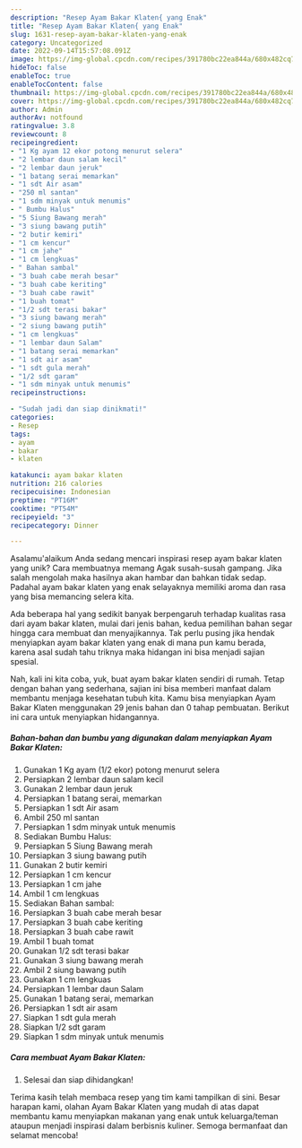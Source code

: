 ```yaml
---
description: "Resep Ayam Bakar Klaten{ yang Enak"
title: "Resep Ayam Bakar Klaten{ yang Enak"
slug: 1631-resep-ayam-bakar-klaten-yang-enak
category: Uncategorized
date: 2022-09-14T15:57:08.091Z
image: https://img-global.cpcdn.com/recipes/391780bc22ea844a/680x482cq70/ayam-bakar-klaten-foto-resep-utama.jpg
hideToc: false
enableToc: true
enableTocContent: false
thumbnail: https://img-global.cpcdn.com/recipes/391780bc22ea844a/680x482cq70/ayam-bakar-klaten-foto-resep-utama.jpg
cover: https://img-global.cpcdn.com/recipes/391780bc22ea844a/680x482cq70/ayam-bakar-klaten-foto-resep-utama.jpg
author: Admin
authorAv: notfound
ratingvalue: 3.8
reviewcount: 8
recipeingredient:
- "1 Kg ayam 12 ekor potong menurut selera"
- "2 lembar daun salam kecil"
- "2 lembar daun jeruk"
- "1 batang serai memarkan"
- "1 sdt Air asam"
- "250 ml santan"
- "1 sdm minyak untuk menumis"
- " Bumbu Halus"
- "5 Siung Bawang merah"
- "3 siung bawang putih"
- "2 butir kemiri"
- "1 cm kencur"
- "1 cm jahe"
- "1 cm lengkuas"
- " Bahan sambal"
- "3 buah cabe merah besar"
- "3 buah cabe keriting"
- "3 buah cabe rawit"
- "1 buah tomat"
- "1/2 sdt terasi bakar"
- "3 siung bawang merah"
- "2 siung bawang putih"
- "1 cm lengkuas"
- "1 lembar daun Salam"
- "1 batang serai memarkan"
- "1 sdt air asam"
- "1 sdt gula merah"
- "1/2 sdt garam"
- "1 sdm minyak untuk menumis"
recipeinstructions:

- "Sudah jadi dan siap dinikmati!"
categories:
- Resep
tags:
- ayam
- bakar
- klaten

katakunci: ayam bakar klaten 
nutrition: 216 calories
recipecuisine: Indonesian
preptime: "PT16M"
cooktime: "PT54M"
recipeyield: "3"
recipecategory: Dinner

---
```



Asalamu'alaikum Anda sedang mencari inspirasi resep ayam bakar klaten yang unik? Cara membuatnya memang Agak susah-susah gampang. Jika salah mengolah maka hasilnya akan hambar dan bahkan tidak sedap. Padahal ayam bakar klaten yang enak selayaknya memiliki aroma dan rasa yang bisa memancing selera kita.




Ada beberapa hal yang sedikit banyak berpengaruh terhadap kualitas rasa dari ayam bakar klaten, mulai dari jenis bahan, kedua pemilihan bahan segar hingga cara membuat dan menyajikannya. Tak perlu pusing jika hendak menyiapkan ayam bakar klaten yang enak di mana pun kamu berada, karena asal sudah tahu triknya maka hidangan ini bisa menjadi sajian spesial.


Nah, kali ini kita coba, yuk, buat ayam bakar klaten sendiri di rumah. Tetap dengan bahan yang sederhana, sajian ini bisa memberi manfaat dalam membantu menjaga kesehatan tubuh kita. Kamu bisa menyiapkan Ayam Bakar Klaten menggunakan 29 jenis bahan dan 0 tahap pembuatan. Berikut ini cara untuk menyiapkan hidangannya.

<!--inarticleads1-->

##### Bahan-bahan dan bumbu yang digunakan dalam menyiapkan Ayam Bakar Klaten:

1. Gunakan 1 Kg ayam (1/2 ekor) potong menurut selera
1. Persiapkan 2 lembar daun salam kecil
1. Gunakan 2 lembar daun jeruk
1. Persiapkan 1 batang serai, memarkan
1. Persiapkan 1 sdt Air asam
1. Ambil 250 ml santan
1. Persiapkan 1 sdm minyak untuk menumis
1. Sediakan  Bumbu Halus:
1. Persiapkan 5 Siung Bawang merah
1. Persiapkan 3 siung bawang putih
1. Gunakan 2 butir kemiri
1. Persiapkan 1 cm kencur
1. Persiapkan 1 cm jahe
1. Ambil 1 cm lengkuas
1. Sediakan  Bahan sambal:
1. Persiapkan 3 buah cabe merah besar
1. Persiapkan 3 buah cabe keriting
1. Persiapkan 3 buah cabe rawit
1. Ambil 1 buah tomat
1. Gunakan 1/2 sdt terasi bakar
1. Gunakan 3 siung bawang merah
1. Ambil 2 siung bawang putih
1. Gunakan 1 cm lengkuas
1. Persiapkan 1 lembar daun Salam
1. Gunakan 1 batang serai, memarkan
1. Persiapkan 1 sdt air asam
1. Siapkan 1 sdt gula merah
1. Siapkan 1/2 sdt garam
1. Siapkan 1 sdm minyak untuk menumis




<!--inarticleads2-->

##### Cara membuat Ayam Bakar Klaten:


1. Selesai dan siap dihidangkan!



Terima kasih telah membaca resep yang tim kami tampilkan di sini. Besar harapan kami, olahan Ayam Bakar Klaten yang mudah di atas dapat membantu kamu menyiapkan makanan yang enak untuk keluarga/teman ataupun menjadi inspirasi dalam berbisnis kuliner. Semoga bermanfaat dan selamat mencoba!
